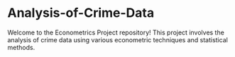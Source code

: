 # Analysis-of-Crime-Data
Welcome to the Econometrics Project repository! This project involves the analysis of crime data using various econometric techniques and statistical methods.
